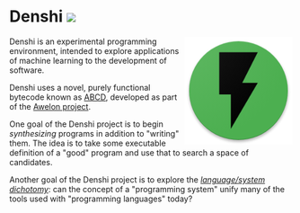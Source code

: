 # Denshi <a href="https://liberapay.com/xkapastel"><img src="http://img.shields.io/liberapay/patrons/xkapastel.svg?logo=liberapay"></a>

<img src="/media/lightning-192.png"
     alt="A black lightning bolt on an orange background"
     align="right"/>

Denshi is an experimental programming environment, intended to explore
applications of machine learning to the development of software.

Denshi uses a novel, purely functional bytecode known as
[ABCD](./doc/ABCD.md), developed as part of the [Awelon
project](https://github.com/dmbarbour/wikilon/blob/master/docs/AwelonLang.md).

One goal of the Denshi project is to begin *synthesizing* programs in
addition to "writing" them. The idea is to take some executable
definition of a "good" program and use that to search a space of
candidates.

Another goal of the Denshi project is to explore the [*language/system
dichotomy*](./src/doc/systems-and-languages.md): can the concept of a
"programming system" unify many of the tools used with "programming
languages" today?
